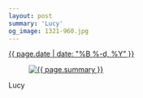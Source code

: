 ```yaml
---
layout: post
summary: 'Lucy'
og_image: 1321-960.jpg
---
```


<div class="post">
 <time>
  <a href="/1321">
   {{ page.date | date: "%B %-d, %Y" }}
  </a>
 </time>
 <a href="/1321">
  <figure data-taken="3/21/2021">
   <img alt="{{ page.summary }}" sizes="(min-width: 700px) 50vw, calc(100vw - 2rem)" src="{{ site.assets_url }}/1321-480.jpg" srcset="{{ site.assets_url }}/1321-240.jpg 240w, {{ site.assets_url }}/1321-480.jpg 480w, {{ site.assets_url }}/1321-720.jpg 720w, {{ site.assets_url }}/1321-960.jpg 960w"/>
  </figure>
 </a>
 <span>
  Lucy
 </span>
</div>
